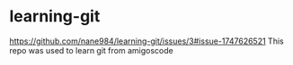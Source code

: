 # learning-git

https://github.com/nane984/learning-git/issues/3#issue-1747626521
This repo was used to learn git from amigoscode 
